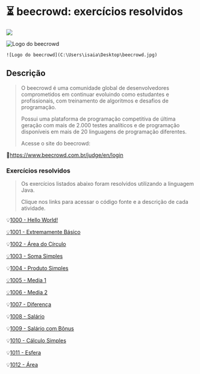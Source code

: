 # :hourglass_flowing_sand: beecrowd: exercícios resolvidos

![](C:\Users\isaia\Desktop\beecrowd.jpg)

![Logo do beecrowd](C:\Users\isaia\Desktop\beecrowd.jpg)

```
![Logo do beecrowd](C:\Users\isaia\Desktop\beecrowd.jpg)
```

## Descrição 

> O beecrowd é uma comunidade global de desenvolvedores comprometidos em continuar evoluindo como estudantes e profissionais, com treinamento de algoritmos e desafios de programação.
>
> Possui uma plataforma de programação competitiva de última geração com mais de 2.000 testes analíticos e de programação disponíveis em mais de 20 linguagens de programação diferentes. 
>
> Acesse o site do beecrowd:

:link:https://www.beecrowd.com.br/judge/en/login

### Exercícios resolvidos

> Os exercícios listados abaixo foram resolvidos utilizando a linguagem Java. 
>
> Clique nos links para acessar o código fonte e a descrição de cada atividade.

:bulb:[1000 - Hello World!](https://github.com/isaias30silva/Beecrowd/blob/master/Beecrowd_1/src/HelloWorld1000/Main.java)

[:bulb:1001 - Extremamente Básico](https://github.com/isaias30silva/Beecrowd/blob/master/Beecrowd_1/src/ExtremamenteB%C3%A1sico1001/Main.java)

:bulb:[1002 - Área do Círculo](https://github.com/isaias30silva/Beecrowd/blob/master/Beecrowd_1/src/AreaDoCirculo1002/Main.java)

[:bulb:1003 - Soma Simples](https://github.com/isaias30silva/Beecrowd/blob/master/Beecrowd_1/src/SomaSimples1003/Main.java)

:bulb:[1004 - Produto Simples](https://github.com/isaias30silva/Beecrowd/blob/master/Beecrowd_1/src/ProdutoSimples1004/Main.java)

[:bulb:1005 - Media 1](https://github.com/isaias30silva/Beecrowd/blob/master/Beecrowd_1/src/Media1_1005/Main.java)

[:bulb:1006 - Media 2](https://github.com/isaias30silva/Beecrowd/blob/master/Beecrowd_1/src/Media2_1006/Main.java)

:bulb:[1007 - Diferença](https://github.com/isaias30silva/Beecrowd/blob/master/Beecrowd_1/src/Diferen%C3%A7a1007/Main.java)

:bulb:[1008 - Salário](https://github.com/isaias30silva/Beecrowd/blob/master/Beecrowd_1/src/Salario1008/Main.java)

:bulb:[1009 - Salário com Bônus](https://github.com/isaias30silva/Beecrowd/blob/master/Beecrowd_1/src/SalarioComBonus1009/Main.java)

:bulb:[1010 - Cálculo Simples](https://github.com/isaias30silva/Beecrowd/blob/master/Beecrowd_1/src/CalculoSimples1010/Main.java)

:bulb:[1011 - Esfera](https://github.com/isaias30silva/Beecrowd/blob/master/Beecrowd_1/src/Esfera1011/Main.java)

:bulb:[1012 - Área](https://github.com/isaias30silva/Beecrowd/blob/master/Beecrowd_1/src/Area1012/Main.java)













